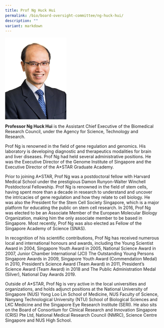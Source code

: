 ```yaml
---
title: Prof Ng Huck Hui
permalink: /bio/board-oversight-committee/ng-huck-hui/
description: ""
variant: markdown
---
```

<img src="/images/Bio/Board%20Oversight%20Committee/prof-ng-huck-hui.png" align="center" style="width:200px">

**Professor Ng Huck Hui** is the Assistant Chief Executive of the Biomedical Research Council, under the Agency for Science, Technology and Research.

Prof Ng is renowned in the field of gene regulation and genomics. His laboratory is developing diagnostic and therapeutics modalities for brain and liver diseases. Prof Ng had held several administrative positions. He was the Executive Director of the Genome Institute of Singapore and the Executive Director of the A\*STAR Graduate Academy.

Prior to joining A\*STAR, Prof Ng was a postdoctoral fellow with Harvard Medical School under the prestigious Damon Runyon-Walter Winchell Postdoctoral Fellowship. Prof Ng is renowned in the field of stem cells, having spent more than a decade in research to understand and uncover the intricacies of gene regulation and how they relate to cell biology. He was also the President for the Stem Cell Society Singapore, which is a major platform for educating the public on stem cell research. In 2016, Prof Ng was elected to be an Associate Member of the European Molecular Biology Organization, making him the only associate member to be based in Singapore. Most recently, Prof Ng was also elected as Fellow of the Singapore Academy of Science (SNAS).

In recognition of his scientific contributions, Prof Ng has received numerous local and international honours and awards, including the Young Scientist Award in 2004, Singapore Youth Award in 2005, National Science Award in 2007, Junior Chamber International (JCI) The Outstanding Young Persons Singapore Awards in 2009, Singapore Youth Award (Commendation Medal) in 2010, President’s Science Award (Team Award) in 2011, President’s Science Award (Team Award) in 2018 and The Public Administration Medal (Silver), National Day Awards 2019.

Outside of A\*STAR, Prof Ng is very active in the local universities and organizations, and holds adjunct positions at the National University of Singapore (NUS) Yong Loo Lin School of Medicine, NUS Faculty of Science, Nanyang Technological University (NTU) School of Biological Sciences and LKC Medicine and the Singapore Eye Research Institute (SERI). He also sits on the Board of Consortium for Clinical Research and Innovation Singapore (CRIS) Pte Ltd, National Medical Research Council (NMRC), Science Centre Singapore and NUS High School.